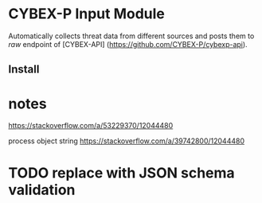 # CYBEX-P Input Module

Automatically collects threat data from different sources and 
posts them to _raw_ endpoint of [CYBEX-API] (https://github.com/CYBEX-P/cybexp-api).

## Install





# notes 
https://stackoverflow.com/a/53229370/12044480


process object string 
https://stackoverflow.com/a/39742800/12044480



# TODO replace with JSON schema validation